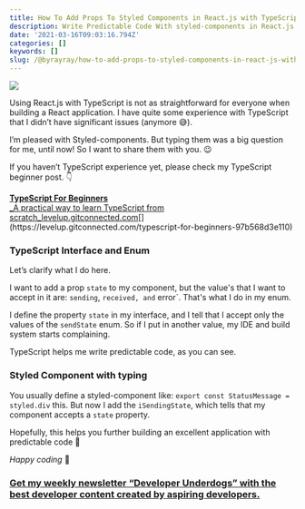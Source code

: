 ```yaml
---
title: How To Add Props To Styled Components in React.js with TypeScript
description: Write Predictable Code With styled-components in React.js
date: '2021-03-16T09:03:16.794Z'
categories: []
keywords: []
slug: /@byrayray/how-to-add-props-to-styled-components-in-react-js-with-typescript-1df49ef951bf
---
```


![](/images/0__D6ITWPzc2BHX__O3S.jpg)

Using React.js with TypeScript is not as straightforward for everyone when building a React application. I have quite some experience with TypeScript that I didn’t have significant issues (anymore 😅).

I’m pleased with Styled-components. But typing them was a big question for me, until now! So I want to share them with you. 😉

If you haven’t TypeScript experience yet, please check my TypeScript beginner post. 👇

[**TypeScript For Beginners**  
_A practical way to learn TypeScript from scratch_levelup.gitconnected.com](https://levelup.gitconnected.com/typescript-for-beginners-97b568d3e110 "https://levelup.gitconnected.com/typescript-for-beginners-97b568d3e110")[](https://levelup.gitconnected.com/typescript-for-beginners-97b568d3e110)

### TypeScript Interface and Enum

Let’s clarify what I do here.

I want to add a prop `state` to my component, but the value's that I want to accept in it are: `sending`, `received, and` error\`. That's what I do in my enum.

I define the property `state` in my interface, and I tell that I accept only the values of the `sendState` enum. So if I put in another value, my IDE and build system starts complaining.

TypeScript helps me write predictable code, as you can see.

### Styled Component with typing

You usually define a styled-component like: `export const StatusMessage = styled.div` this. But now I add the `iSendingState`, which tells that my component accepts a `state` property.

Hopefully, this helps you further building an excellent application with predictable code 💪

_Happy coding_ 🚀

### [Get my weekly newsletter “Developer Underdogs” with the best developer content created by aspiring developers.](https://www.getrevue.co/profile/devbyrayray)